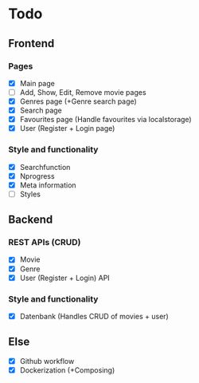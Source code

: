 # Todo

## Frontend

### Pages

- [X] Main page
- [ ] Add, Show, Edit, Remove movie pages
- [X] Genres page (+Genre search page)
- [X] Search page
- [X] Favourites page (Handle favourites via localstorage)
- [X] User (Register + Login page)

### Style and functionality

- [X] Searchfunction
- [X] Nprogress
- [X] Meta information
- [ ] Styles

## Backend

### REST APIs (CRUD)

- [X] Movie
- [X] Genre
- [X] User (Register + Login) API

### Style and functionality

- [X] Datenbank (Handles CRUD of movies + user)

## Else

- [X] Github workflow
- [X] Dockerization (+Composing)

